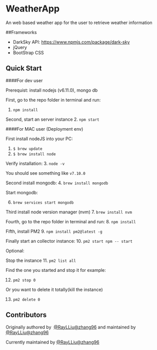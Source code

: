 # WeatherApp

An web based weather app for the user to retrieve weather information

##Frameworks
- DarkSky API: https://www.npmjs.com/package/dark-sky
- jQuery
- BootStrap CSS

## Quick Start

####For dev user

Prerequist: install nodejs (v6.11.0), mongo db

First, go to the repo folder in terminal and run:
1. `npm install`

Second, start an server instance
2. `npm start`



####For MAC user (Deployment env)

First install nodeJS into your PC:
1. `$ brew update`
2. `$ brew install node`

 Verify installation:
3. `node -v`

You should see something like `v7.10.0`

Second install mongodb:
4. `brew install mongodb`

Start mongodb:

6. `brew services start mongodb`

Third install node version manager (nvm)
7. `brew install nvm`

Fourth, go to the repo folder in terminal and run:
8. `npm install`

Fifth, install PM2
9. `npm install pm2@latest -g`

Finally start an collector instance:
10. `pm2 start npm -- start`

Optional:

Stop the instance
11. `pm2 list all`

Find the one you started and stop it for example:

12. `pm2 stop 0`

Or you want to delete it totally(kill the instance)

13. `pm2 delete 0`


## Contributors

Originally authored by  [@RayLLiu](https://github.com/RayLLiu)[@zhang96](https://github.com/zhang96)
 and maintained by [@RayLLiu](https://github.com/RayLLiu)[@zhang96](https://github.com/zhang96)

Currently maintained by [@RayLLiu](https://github.com/RayLLiu)[@zhang96](https://github.com/zhang96)
